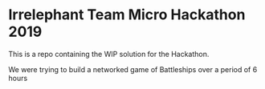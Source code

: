 # Irrelephant Team Micro Hackathon 2019

This is a repo containing the WIP solution for the Hackathon.

We were trying to build a networked game of Battleships over a period of 6 hours
